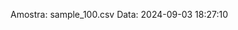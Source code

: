  Amostra: sample_100.csv
                               Data: 2024-09-03 18:27:10
                        